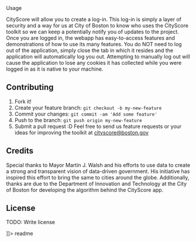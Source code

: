 <snippet>
  <content><![CDATA[
# ${1:The CityScore Toolkit}
This toolkit will allow a city or other organization to create a set of metrics 
which measure its performance. Then, the City of Boston's open-source CityScore
algorithm will compile your daily performance on these metrics into a single 
number that grades you on your organizational or citywide performance. This 
application revolutionized Boston's approach to daily city services under the
direction of Mayor Martin J. Walsh. Now, no matter what level of technological
prowess your city or organization possesses, the same facilities are available
to you. Get started!
This application was written in the Django programming framework using the Python
language. It uses Twitter's Bootstrap framework for visuals (CSS and JS), and
HTML5 for the organization of its pages. The package also includes a Procfile and
Dockerfile in case you the user wish to package the file and incorporate it into 
a larger platform.
## Installation
Download the package from GitHub using the "Download ZIP" option so you can 
create a local version of this application. From there, you will be able to start
this application in a few easy steps. First, though, you need to figure out the 
path to this application, or where it is on your computer. For example, on a Mac
the path will likely look like "/Users/username/Downloads/cityscore". You can change
the location of the package in your filesystem as much as you desire, but we here
at the City of Boston recommend not changing the package structure. Once you've found the path,
follow the appropriate steps for your OS:
### Mac/OS
1. Open the terminal application on your computer
2. You should see a $ sign after your username in the terminal. Type in 
"cd /Users/username/Downloads/cityscore" where the last part of that statement
is the path you discovered above.
3. Now type in the following exactly as you see here: "source venv/bin/activate"
4. You will see (venv) at the beginning of the new line. Once this occurs, type
"python manage.py makemigrations". You will see the following text in black and bold:
0014_auto_20160720_1254.py:
5. Now type "python manage.py migrate". If you see a warning about URLs, you need not worry.
6. Finally, type in "python manage.py runserver". You will see a paragraph like so:
System check identified 1 issue (0 silenced).
July 20, 2016 - 12:56:36
Django version 1.9.7, using settings 'cityscorewebapp.settings'
Starting development server at http://127.0.0.1:8000/
Quit the server with CONTROL-C.
To access your now-functional webapp, simply go to the address of the 
"development server" your project lists (in this case, http://127.0.0.1:8000/).
You can now use your local computer as a server for the CityScore web application.
This means you are now able to run the application self-sufficiently and all data is
exclusively on this computer. Your data IS NOT collected from this package and you 
can use the webapp as though it were private to the computer you currently use.
If you wish to share the webapp and make it run like a website, you will need to
buy and configure a web server, which is outside the scope of this introduction.

## Usage
CityScore will allow you to create a log-in. This log-in is simply a layer of 
security and a way for us at City of Boston to know who uses the CityScore toolkit
so we can keep a potentially notify you of updates to the project. Once you are logged in,
the webapp has easy-to-access features and demonstrations of how to use its many features.
You do NOT need to log out of the application, simply close the tab in which it resides and the 
application will automatically log you out. Attempting to manually log out will cause the application
to lose any cookies it has collected while you were logged in as it is native to your machine.

## Contributing
1. Fork it!
2. Create your feature branch: `git checkout -b my-new-feature`
3. Commit your changes: `git commit -am 'Add some feature'`
4. Push to the branch: `git push origin my-new-feature`
5. Submit a pull request :D
Feel free to send us feature requests or your ideas for improving the toolkit at
cityscore@boston.gov

## Credits
Special thanks to Mayor Martin J. Walsh and his efforts to use data to create a 
strong and transparent vision of data-driven government. His initiative has
inspired this effort to bring the same to cities around the globe.
Additionally, thanks are due to the Department of Innovation and Technology at
the City of Boston for developing the algorithm behind the CityScore app.

## License
TODO: Write license

]]></content>
  <tabTrigger>readme</tabTrigger>
</snippet>